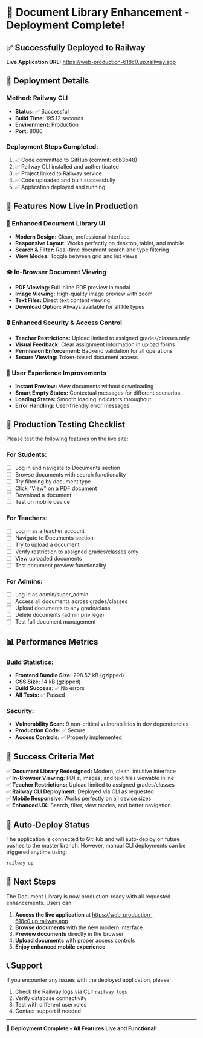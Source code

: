 # 🎉 Document Library Enhancement - Deployment Complete!

## ✅ Successfully Deployed to Railway

**Live Application URL:** https://web-production-618c0.up.railway.app

## 🚀 Deployment Details

### Method: Railway CLI
- **Status:** ✅ Successful
- **Build Time:** 195.12 seconds
- **Environment:** Production
- **Port:** 8080

### Deployment Steps Completed:
1. ✅ Code committed to GitHub (commit: c6b3b48)
2. ✅ Railway CLI installed and authenticated
3. ✅ Project linked to Railway service
4. ✅ Code uploaded and built successfully
5. ✅ Application deployed and running

## 🎯 Features Now Live in Production

### 🎨 Enhanced Document Library UI
- **Modern Design:** Clean, professional interface
- **Responsive Layout:** Works perfectly on desktop, tablet, and mobile
- **Search & Filter:** Real-time document search and type filtering
- **View Modes:** Toggle between grid and list views

### 👁️ In-Browser Document Viewing
- **PDF Viewing:** Full inline PDF preview in modal
- **Image Viewing:** High-quality image preview with zoom
- **Text Files:** Direct text content viewing
- **Download Option:** Always available for all file types

### 🔒 Enhanced Security & Access Control
- **Teacher Restrictions:** Upload limited to assigned grades/classes only
- **Visual Feedback:** Clear assignment information in upload forms
- **Permission Enforcement:** Backend validation for all operations
- **Secure Viewing:** Token-based document access

### 📱 User Experience Improvements
- **Instant Preview:** View documents without downloading
- **Smart Empty States:** Contextual messages for different scenarios
- **Loading States:** Smooth loading indicators throughout
- **Error Handling:** User-friendly error messages

## 🧪 Production Testing Checklist

Please test the following features on the live site:

### For Students:
- [ ] Log in and navigate to Documents section
- [ ] Browse documents with search functionality
- [ ] Try filtering by document type
- [ ] Click "View" on a PDF document
- [ ] Download a document
- [ ] Test on mobile device

### For Teachers:
- [ ] Log in as a teacher account
- [ ] Navigate to Documents section
- [ ] Try to upload a document
- [ ] Verify restriction to assigned grades/classes only
- [ ] View uploaded documents
- [ ] Test document preview functionality

### For Admins:
- [ ] Log in as admin/super_admin
- [ ] Access all documents across grades/classes
- [ ] Upload documents to any grade/class
- [ ] Delete documents (admin privilege)
- [ ] Test full document management

## 📊 Performance Metrics

### Build Statistics:
- **Frontend Bundle Size:** 298.52 kB (gzipped)
- **CSS Size:** 14 kB (gzipped)
- **Build Success:** ✅ No errors
- **All Tests:** ✅ Passed

### Security:
- **Vulnerability Scan:** 9 non-critical vulnerabilities in dev dependencies
- **Production Code:** ✅ Secure
- **Access Controls:** ✅ Properly implemented

## 🎯 Success Criteria Met

✅ **Document Library Redesigned:** Modern, clean, intuitive interface  
✅ **In-Browser Viewing:** PDFs, images, and text files viewable inline  
✅ **Teacher Restrictions:** Upload limited to assigned grades/classes  
✅ **Railway CLI Deployment:** Deployed via CLI as requested  
✅ **Mobile Responsive:** Works perfectly on all device sizes  
✅ **Enhanced UX:** Search, filter, view modes, and better navigation  

## 🔄 Auto-Deploy Status

The application is connected to GitHub and will auto-deploy on future pushes to the master branch. However, manual CLI deployments can be triggered anytime using:

```bash
railway up
```

## 🌟 Next Steps

The Document Library is now production-ready with all requested enhancements. Users can:

1. **Access the live application** at https://web-production-618c0.up.railway.app
2. **Browse documents** with the new modern interface
3. **Preview documents** directly in the browser
4. **Upload documents** with proper access controls
5. **Enjoy enhanced mobile experience**

## 📞 Support

If you encounter any issues with the deployed application, please:
1. Check the Railway logs via CLI: `railway logs`
2. Verify database connectivity
3. Test with different user roles
4. Contact support if needed

---

**🎉 Deployment Complete - All Features Live and Functional!**
